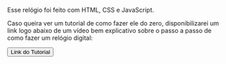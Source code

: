 Esse relógio foi feito com HTML, CSS e JavaScript.

Caso queira ver um tutorial de como fazer ele do zero, disponibilizarei um link logo abaixo de um vídeo bem explicativo sobre o passo a passo de como fazer um relógio digital:

<a href="https://www.youtube.com/watch?v=GK0ok3ZCXwM" target="_blank"><button>Link do Tutorial</button></a>
